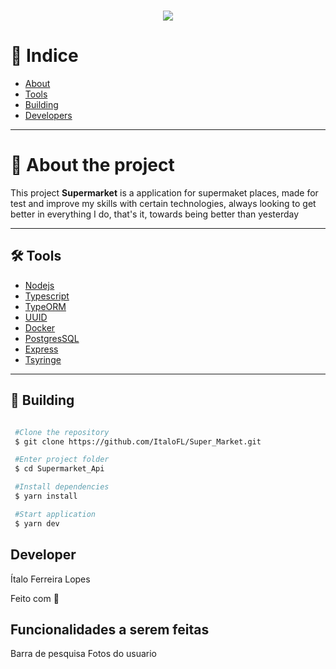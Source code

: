 <h1 align='center'>
  <img src='https://image.freepik.com/vetores-gratis/logotipo-bonito-carrinho-de-compras_23-2148453859.jpg'>
</h1>


# 🔎 Indice 

- [About](#-about-the-project)
- [Tools](#-tools)
- [Building](#-building)
- [Developers](#-developers)

---

# 📜 About the project

This project **Supermarket** is a application for supermaket places, made for test and improve my skills with certain technologies, always looking to get better in everything I do, that's it, towards being better than yesterday

---

## 🛠 Tools

- [Nodejs](https://nodejs.org/en/)
- [Typescript](https://www.typescriptlang.org/)
- [TypeORM](https://typeorm.io/#/)
- [UUID](https://www.npmjs.com/package/uuid)
- [Docker](https://www.docker.com/)
- [PostgresSQL](https://www.postgresql.org/)
- [Express](https://expressjs.com/pt-br/)
- [Tsyringe](https://www.npmjs.com/package/tsyringe?activeTab=readme)

---

## 📜 Building

```bash

 #Clone the repository
 $ git clone https://github.com/ItaloFL/Super_Market.git

 #Enter project folder
 $ cd Supermarket_Api

 #Install dependencies
 $ yarn install

 #Start application
 $ yarn dev

```

## Developer

  Ítalo Ferreira Lopes



Feito com 💜



## Funcionalidades a serem feitas

Barra de pesquisa
Fotos do usuario


